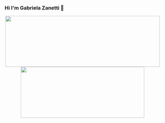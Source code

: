 ### Hi I'm Gabriela Zanetti 👋
<div align="center">
  <a href="https://github.com/GabrielaZanetti">
    <img height="165em" width="500em" src="https://github-readme-stats.vercel.app/api?username=GabrielaZanetti&show_icons=true&theme=radical"/>
    <img height="165em" width="400em"src="https://github-readme-stats.vercel.app/api/top-langs/?username=GabrielaZanetti&layout=compact&theme=radical"/>
  </a>
</div>
